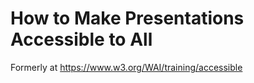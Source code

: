 # How to Make Presentations Accessible to All
Formerly at https://www.w3.org/WAI/training/accessible
